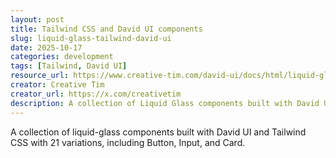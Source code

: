 ```yaml
---
layout: post
title: Tailwind CSS and David UI components
slug: liquid-glass-tailwind-david-ui
date: 2025-10-17
categories: development
tags: [Tailwind, David UI]
resource_url: https://www.creative-tim.com/david-ui/docs/html/liquid-glass/usecases
creator: Creative Tim
creator_url: https://x.com/creativetim
description: A collection of Liquid Glass components built with David UI and Tailwind CSS
---
```


A collection of liquid-glass components built with David UI and Tailwind CSS with 21 variations, including Button, Input, and Card.